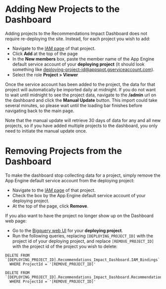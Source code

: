 # Adding New Projects to the Dashboard

Adding projects to the Recommendations Impact Dashboard does not require re-deploying the site. Instead, for each project you wish to add:
* Navigate to the [IAM page](https://console.cloud.google.com/iam-admin/iam?_ga=2.165735869.248724417.1594646215-1491521344.1590087040&_gac=1.48940818.1592573304.EAIaIQobChMIyefY7P2N6gIVhgiICR3E6Ab4EAAYASAAEgJZ0fD_BwE) of that project.
* Click **Add** at the top of the page
* In the **New members** box, paste the member name of the App Engine default service account of your **deploying project** (it should look something like deploying-project-id@appspot.gserviceaccount.com).
* Select the role **Project > Viewer**

Once the service account has been added to the project, the data for that project will automatically be imported daily at midnight. If you do not want to wait until midnight to see the project data, navigate to the **/admin** url on the dashboard and click the **Manual Update** button. This import could take several minutes, so please wait until the loading bar finishes before navigating back to the main page. 

Note that the manual update will retrieve 30 days of data for any and all new projects, so if you have added multiple projects to the dashboard, you only need to initiate the manual update once. 

# Removing Projects from the Dashboard

To make the dashboard stop collecting data for a project, simply remove the App Engine default service account from the deploying project:
* Navigate to the [IAM page](https://console.cloud.google.com/iam-admin/iam?_ga=2.165735869.248724417.1594646215-1491521344.1590087040&_gac=1.48940818.1592573304.EAIaIQobChMIyefY7P2N6gIVhgiICR3E6Ab4EAAYASAAEgJZ0fD_BwE) of that project.
* Check the box by the App Engine default service account of your deploying project.
* At the top of the page, click **Remove**.

If you also want to have the project no longer show up on the Dashboard web page:
* Go to the [Bigquery web UI](https://console.cloud.google.com/bigquery?_ga=2.253514767.74597765.1594049459-1491521344.1590087040&_gac=1.183307666.1592573304.EAIaIQobChMIyefY7P2N6gIVhgiICR3E6Ab4EAAYASAAEgJZ0fD_BwE) for your **deploying project**. 
* Run the following queries, replacing `[DEPLOYING_PROJECT_ID]` with the project id of your deploying project, and replace `[REMOVE_PROJECT_ID]` with the project id of the project you wish to delete:
```
DELETE FROM `[DEPLOYING_PROJECT_ID].Recommendations_Impact_Dashboard.IAM_Bindings` 
  WHERE ProjectId = '[REMOVE_PROJECT_ID]'
  
DELETE FROM `[DEPLOYING_PROJECT_ID].Recommendations_Impact_Dashboard.Recommendations` 
  WHERE ProjectId = '[REMOVE_PROJECT_ID]'
```
